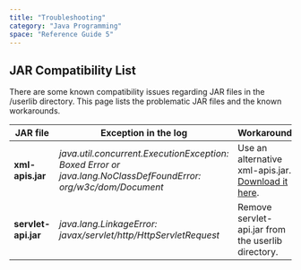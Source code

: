 ```yaml
---
title: "Troubleshooting"
category: "Java Programming"
space: "Reference Guide 5"
---
```



## JAR Compatibility List

There are some known compatibility issues regarding JAR files in the <projectpath>/userlib directory. This page lists the problematic JAR files and the known workarounds.

<table><thead><tr><th class="confluenceTh">JAR file</th><th class="confluenceTh">Exception in the log</th><th class="confluenceTh">Workaround</th></tr></thead><tbody><tr><td class="confluenceTd"><strong>xml-apis.jar</strong></td><td class="confluenceTd"><em>java.util.concurrent.ExecutionException: Boxed Error or java.lang.NoClassDefFoundError: org/w3c/dom/Document</em></td><td class="confluenceTd">Use an alternative xml-apis.jar. <a href="attachments/4522375/4751467.jar">Download it here</a>.</td></tr><tr><td class="confluenceTd"><strong>servlet-api.jar</strong></td><td class="confluenceTd"><em>java.lang.LinkageError: javax/servlet/http/HttpServletRequest</em></td><td class="confluenceTd">Remove servlet-api.jar from the userlib directory.</td></tr></tbody></table>
